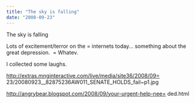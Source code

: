 ```yaml
---
title: "The sky is falling"
date: "2008-09-23"
---
```


The sky is falling

Lots of excitement/terror on the = internets today… something about the great depression.  = Whatev.

I collected some laughs.

http://extras.mnginteractive.com/live/media/site36/2008/09= 23/20080923\_\_82875236AW011\_SENATE\_HOLDS\_fail~p1.jpg

http://angrybear.blogspot.com/2008/09/your-urgent-help-nee= ded.html
